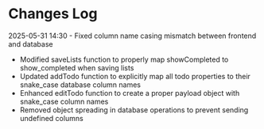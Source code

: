 # Changes Log

2025-05-31 14:30 - Fixed column name casing mismatch between frontend and database
- Modified saveLists function to properly map showCompleted to show_completed when saving lists
- Updated addTodo function to explicitly map all todo properties to their snake_case database column names
- Enhanced editTodo function to create a proper payload object with snake_case column names
- Removed object spreading in database operations to prevent sending undefined columns